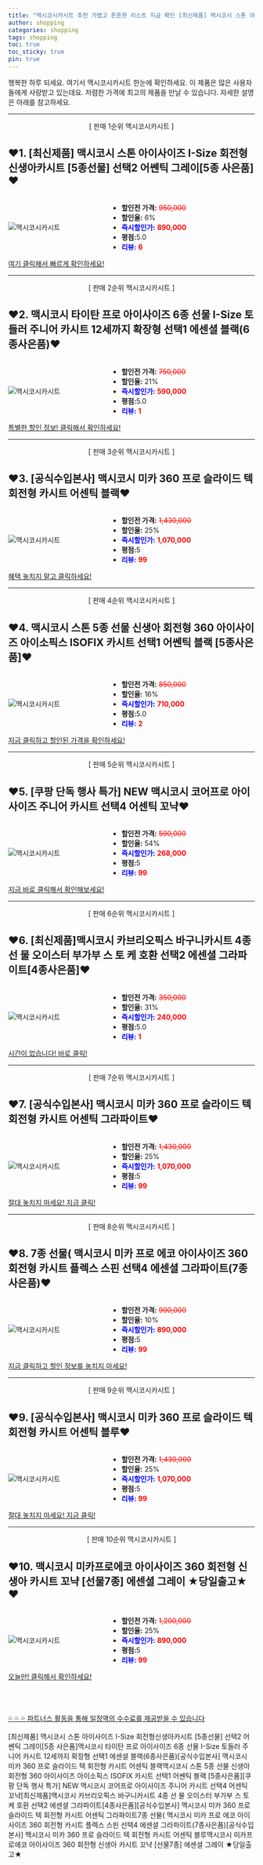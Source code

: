 ```yaml
---
title: "맥시코시카시트 추천 가볍고 튼튼한 리스트 지금 확인 [최신제품] 맥시코시 스톤 아이사이즈 I-Size"
author: shopping
categories: shopping
tags: shopping
toc: true
toc_sticky: true
pin: true
---
```

행복한 하루 되세요. 여기서 맥시코시카시트 한눈에 확인하세요. 이 제품은 많은 사용자들에게 사랑받고 있는데요. 저렴한 가격에 최고의 제품을 만날 수 있습니다. 자세한 설명은 아래를 참고하세요.

---
<p class="toplist" style="margin: 0 auto; display: block; width: fit-content;">[ 판매 1순위 맥시코시카시트 ]</p>

<h2><strong>❤️1. [최신제품] 맥시코시 스톤 아이사이즈 I-Size 회전형신생아카시트 [5종선물] 선택2 어쎈틱 그레이[5종 사은품]❤️</strong></h2>

<div style="display: flex; align-items: center;">
    <div style="flex: 0.4;">
        <img src="https://thumbnail8.coupangcdn.com/thumbnails/remote/230x230ex/image/vendor_inventory/7701/367d44b1c1d31957c099cbd85bff5ebcd2882455b098bcb28495ced0d9e2.png" alt="맥시코시카시트" style="max-width: 100%;">
    </div>
    <div style="flex: 0.6; margin-left: 10px;">
        <ul>
            <li><strong>할인전 가격:</strong> <del style="color: red;">950,000</del></li>
            <li><strong>할인율:</strong> 6%</li>
            <li><span style='color:blue'><strong>즉시할인가:</strong></span> <span style='color:red'><strong>890,000</strong></span></li>
            <li><strong>평점:</strong>5.0</li>
            <li><span style='color:blue'><strong>리뷰:</strong></span> <span style='color:red'><strong>6</strong></span></li>
        </ul>
    </div>
</div>
<div class="center">
    <a href="https://selin100587001.github.io?lptag=AF9450613&subid=githubio&pageKey=6195594854&traceid=V0-153&itemId=12260497913&vendorItemId=75487142468" class="myButton">
        여기 클릭해서 빠르게 확인하세요!
    </a>
</div>


---
<p class="toplist" style="margin: 0 auto; display: block; width: fit-content;">[ 판매 2순위 맥시코시카시트 ]</p>

<h2><strong>❤️2. 맥시코시 타이탄 프로 아이사이즈 6종 선물 I-Size 토들러 주니어 카시트 12세까지 확장형 선택1 에센셜 블랙(6종사은품)❤️</strong></h2>

<div style="display: flex; align-items: center;">
    <div style="flex: 0.4;">
        <img src="https://thumbnail10.coupangcdn.com/thumbnails/remote/230x230ex/image/vendor_inventory/baf5/d211a55cc03be582eca9efb23cead9cbcafd683998a9d674bd58e79115da.png" alt="맥시코시카시트" style="max-width: 100%;">
    </div>
    <div style="flex: 0.6; margin-left: 10px;">
        <ul>
            <li><strong>할인전 가격:</strong> <del style="color: red;">750,000</del></li>
            <li><strong>할인율:</strong> 21%</li>
            <li><span style='color:blue'><strong>즉시할인가:</strong></span> <span style='color:red'><strong>590,000</strong></span></li>
            <li><strong>평점:</strong>5.0</li>
            <li><span style='color:blue'><strong>리뷰:</strong></span> <span style='color:red'><strong>1</strong></span></li>
        </ul>
    </div>
</div>
<div class="center">
    <a href="https://selin100587001.github.io?lptag=AF9450613&subid=githubio&pageKey=8005483797&traceid=V0-153&itemId=22313792891&vendorItemId=89359202502" class="myButton">
        특별한 할인 정보! 클릭해서 확인하세요!
    </a>
</div>


---
<p class="toplist" style="margin: 0 auto; display: block; width: fit-content;">[ 판매 3순위 맥시코시카시트 ]</p>

<h2><strong>❤️3. [공식수입본사] 맥시코시 미카 360 프로 슬라이드 텍 회전형 카시트 어센틱 블랙❤️</strong></h2>

<div style="display: flex; align-items: center;">
    <div style="flex: 0.4;">
        <img src="https://thumbnail7.coupangcdn.com/thumbnails/remote/230x230ex/image/vendor_inventory/4326/0b5b824fa854c5983c552200ee94509eb1a0c81614ea7b805c2fa5616554.jpg" alt="맥시코시카시트" style="max-width: 100%;">
    </div>
    <div style="flex: 0.6; margin-left: 10px;">
        <ul>
            <li><strong>할인전 가격:</strong> <del style="color: red;">1,430,000</del></li>
            <li><strong>할인율:</strong> 25%</li>
            <li><span style='color:blue'><strong>즉시할인가:</strong></span> <span style='color:red'><strong>1,070,000</strong></span></li>
            <li><strong>평점:</strong>5</li>
            <li><span style='color:blue'><strong>리뷰:</strong></span> <span style='color:red'><strong>99</strong></span></li>
        </ul>
    </div>
</div>
<div class="center">
    <a href="https://selin100587001.github.io?lptag=AF9450613&subid=githubio&pageKey=8179088177&traceid=V0-153&itemId=23379630687&vendorItemId=90409682189" class="myButton">
        혜택 놓치지 말고 클릭하세요!
    </a>
</div>


---
<p class="toplist" style="margin: 0 auto; display: block; width: fit-content;">[ 판매 4순위 맥시코시카시트 ]</p>

<h2><strong>❤️4. 맥시코시 스톤 5종 선물 신생아 회전형 360 아이사이즈 아이소픽스 ISOFIX 카시트 선택1 어쎈틱 블랙 [5종사은품]❤️</strong></h2>

<div style="display: flex; align-items: center;">
    <div style="flex: 0.4;">
        <img src="https://thumbnail8.coupangcdn.com/thumbnails/remote/230x230ex/image/vendor_inventory/7701/367d44b1c1d31957c099cbd85bff5ebcd2882455b098bcb28495ced0d9e2.png" alt="맥시코시카시트" style="max-width: 100%;">
    </div>
    <div style="flex: 0.6; margin-left: 10px;">
        <ul>
            <li><strong>할인전 가격:</strong> <del style="color: red;">850,000</del></li>
            <li><strong>할인율:</strong> 16%</li>
            <li><span style='color:blue'><strong>즉시할인가:</strong></span> <span style='color:red'><strong>710,000</strong></span></li>
            <li><strong>평점:</strong>5.0</li>
            <li><span style='color:blue'><strong>리뷰:</strong></span> <span style='color:red'><strong>2</strong></span></li>
        </ul>
    </div>
</div>
<div class="center">
    <a href="https://selin100587001.github.io?lptag=AF9450613&subid=githubio&pageKey=6990759755&traceid=V0-153&itemId=17109155336&vendorItemId=84282857528" class="myButton">
        지금 클릭하고 할인된 가격을 확인하세요!
    </a>
</div>


---
<p class="toplist" style="margin: 0 auto; display: block; width: fit-content;">[ 판매 5순위 맥시코시카시트 ]</p>

<h2><strong>❤️5. [쿠팡 단독 행사 특가] NEW 맥시코시 코어프로 아이사이즈 주니어 카시트 선택4 어센틱 꼬냑❤️</strong></h2>

<div style="display: flex; align-items: center;">
    <div style="flex: 0.4;">
        <img src="https://thumbnail8.coupangcdn.com/thumbnails/remote/230x230ex/image/vendor_inventory/813b/ce3a2bcaf91fdc6e1178e3bf130bc04d227e82fd6d38d7ce41b9dfb82122.png" alt="맥시코시카시트" style="max-width: 100%;">
    </div>
    <div style="flex: 0.6; margin-left: 10px;">
        <ul>
            <li><strong>할인전 가격:</strong> <del style="color: red;">590,000</del></li>
            <li><strong>할인율:</strong> 54%</li>
            <li><span style='color:blue'><strong>즉시할인가:</strong></span> <span style='color:red'><strong>268,000</strong></span></li>
            <li><strong>평점:</strong>5</li>
            <li><span style='color:blue'><strong>리뷰:</strong></span> <span style='color:red'><strong>99</strong></span></li>
        </ul>
    </div>
</div>
<div class="center">
    <a href="https://selin100587001.github.io?lptag=AF9450613&subid=githubio&pageKey=7936738555&traceid=V0-153&itemId=21848318631&vendorItemId=88896596512" class="myButton">
        지금 바로 클릭해서 확인해보세요!
    </a>
</div>


---
<p class="toplist" style="margin: 0 auto; display: block; width: fit-content;">[ 판매 6순위 맥시코시카시트 ]</p>

<h2><strong>❤️6. [최신제품]맥시코시 카브리오픽스 바구니카시트 4종 선 물 오이스터 부가부 스 토 케 호환 선택2 에센셜 그라파이트[4종사은품]❤️</strong></h2>

<div style="display: flex; align-items: center;">
    <div style="flex: 0.4;">
        <img src="https://thumbnail6.coupangcdn.com/thumbnails/remote/230x230ex/image/vendor_inventory/0b97/fa567a4ca4ea98632481a0e173f14622d88988d4483d789f16e521dac6b5.png" alt="맥시코시카시트" style="max-width: 100%;">
    </div>
    <div style="flex: 0.6; margin-left: 10px;">
        <ul>
            <li><strong>할인전 가격:</strong> <del style="color: red;">350,000</del></li>
            <li><strong>할인율:</strong> 31%</li>
            <li><span style='color:blue'><strong>즉시할인가:</strong></span> <span style='color:red'><strong>240,000</strong></span></li>
            <li><strong>평점:</strong>5.0</li>
            <li><span style='color:blue'><strong>리뷰:</strong></span> <span style='color:red'><strong>1</strong></span></li>
        </ul>
    </div>
</div>
<div class="center">
    <a href="https://selin100587001.github.io?lptag=AF9450613&subid=githubio&pageKey=6380840728&traceid=V0-153&itemId=13555889882&vendorItemId=80809455203" class="myButton">
        시간이 없습니다! 바로 클릭!
    </a>
</div>


---
<p class="toplist" style="margin: 0 auto; display: block; width: fit-content;">[ 판매 7순위 맥시코시카시트 ]</p>

<h2><strong>❤️7. [공식수입본사] 맥시코시 미카 360 프로 슬라이드 텍 회전형 카시트 어센틱 그라파이트❤️</strong></h2>

<div style="display: flex; align-items: center;">
    <div style="flex: 0.4;">
        <img src="https://thumbnail10.coupangcdn.com/thumbnails/remote/230x230ex/image/vendor_inventory/e564/e764e8318adf68527f63891d4328e3b54242d3d9f2486bb73aa83555245c.jpg" alt="맥시코시카시트" style="max-width: 100%;">
    </div>
    <div style="flex: 0.6; margin-left: 10px;">
        <ul>
            <li><strong>할인전 가격:</strong> <del style="color: red;">1,430,000</del></li>
            <li><strong>할인율:</strong> 25%</li>
            <li><span style='color:blue'><strong>즉시할인가:</strong></span> <span style='color:red'><strong>1,070,000</strong></span></li>
            <li><strong>평점:</strong>5</li>
            <li><span style='color:blue'><strong>리뷰:</strong></span> <span style='color:red'><strong>99</strong></span></li>
        </ul>
    </div>
</div>
<div class="center">
    <a href="https://selin100587001.github.io?lptag=AF9450613&subid=githubio&pageKey=8179088177&traceid=V0-153&itemId=23379630678&vendorItemId=90409682157" class="myButton">
        절대 놓치지 마세요! 지금 클릭!
    </a>
</div>


---
<p class="toplist" style="margin: 0 auto; display: block; width: fit-content;">[ 판매 8순위 맥시코시카시트 ]</p>

<h2><strong>❤️8. 7종 선물( 맥시코시 미카 프로 에코 아이사이즈 360 회전형 카시트 플렉스 스핀 선택4 에센셜 그라파이트(7종사은품)❤️</strong></h2>

<div style="display: flex; align-items: center;">
    <div style="flex: 0.4;">
        <img src="https://thumbnail8.coupangcdn.com/thumbnails/remote/230x230ex/image/vendor_inventory/3860/318248831a9574beffe78beeb42f6cc0a6c09d6a337f70f3ca456f74c552.png" alt="맥시코시카시트" style="max-width: 100%;">
    </div>
    <div style="flex: 0.6; margin-left: 10px;">
        <ul>
            <li><strong>할인전 가격:</strong> <del style="color: red;">990,000</del></li>
            <li><strong>할인율:</strong> 10%</li>
            <li><span style='color:blue'><strong>즉시할인가:</strong></span> <span style='color:red'><strong>890,000</strong></span></li>
            <li><strong>평점:</strong>5</li>
            <li><span style='color:blue'><strong>리뷰:</strong></span> <span style='color:red'><strong>99</strong></span></li>
        </ul>
    </div>
</div>
<div class="center">
    <a href="https://selin100587001.github.io?lptag=AF9450613&subid=githubio&pageKey=8147279494&traceid=V0-153&itemId=23170691187&vendorItemId=89337369382" class="myButton">
        지금 클릭하고 할인 정보를 놓치지 마세요!
    </a>
</div>


---
<p class="toplist" style="margin: 0 auto; display: block; width: fit-content;">[ 판매 9순위 맥시코시카시트 ]</p>

<h2><strong>❤️9. [공식수입본사] 맥시코시 미카 360 프로 슬라이드 텍 회전형 카시트 어센틱 블루❤️</strong></h2>

<div style="display: flex; align-items: center;">
    <div style="flex: 0.4;">
        <img src="https://thumbnail9.coupangcdn.com/thumbnails/remote/230x230ex/image/vendor_inventory/5826/cda276aaa575968f3374d797540988a4ad3491363fb7ba975f7c14d62113.jpg" alt="맥시코시카시트" style="max-width: 100%;">
    </div>
    <div style="flex: 0.6; margin-left: 10px;">
        <ul>
            <li><strong>할인전 가격:</strong> <del style="color: red;">1,430,000</del></li>
            <li><strong>할인율:</strong> 25%</li>
            <li><span style='color:blue'><strong>즉시할인가:</strong></span> <span style='color:red'><strong>1,070,000</strong></span></li>
            <li><strong>평점:</strong>5</li>
            <li><span style='color:blue'><strong>리뷰:</strong></span> <span style='color:red'><strong>99</strong></span></li>
        </ul>
    </div>
</div>
<div class="center">
    <a href="https://selin100587001.github.io?lptag=AF9450613&subid=githubio&pageKey=8179088177&traceid=V0-153&itemId=23379630680&vendorItemId=90409682166" class="myButton">
        절대 놓치지 마세요! 지금 클릭!
    </a>
</div>


---
<p class="toplist" style="margin: 0 auto; display: block; width: fit-content;">[ 판매 10순위 맥시코시카시트 ]</p>

<h2><strong>❤️10. 맥시코시 미카프로에코 아이사이즈 360 회전형 신생아 카시트 꼬냑 [선물7종] 에센셜 그레이 ★당일출고★❤️</strong></h2>

<div style="display: flex; align-items: center;">
    <div style="flex: 0.4;">
        <img src="https://thumbnail9.coupangcdn.com/thumbnails/remote/230x230ex/image/vendor_inventory/90c6/f27b78572f1389bc02f0a86b1e2d2a564b5db101f3b8b73b07c4f9e845a9.jpg" alt="맥시코시카시트" style="max-width: 100%;">
    </div>
    <div style="flex: 0.6; margin-left: 10px;">
        <ul>
            <li><strong>할인전 가격:</strong> <del style="color: red;">1,200,000</del></li>
            <li><strong>할인율:</strong> 25%</li>
            <li><span style='color:blue'><strong>즉시할인가:</strong></span> <span style='color:red'><strong>890,000</strong></span></li>
            <li><strong>평점:</strong>5</li>
            <li><span style='color:blue'><strong>리뷰:</strong></span> <span style='color:red'><strong>99</strong></span></li>
        </ul>
    </div>
</div>
<div class="center">
    <a href="https://selin100587001.github.io?lptag=AF9450613&subid=githubio&pageKey=7553975067&traceid=V0-153&itemId=19886061764&vendorItemId=86986440945" class="myButton">
        오늘만! 클릭해서 확인하세요!
    </a>
</div>

<br><br><br>[💦 💦 💦 파트너스 활동을 통해 일정액의 수수료를 제공받을 수 있습니다](https://link.coupang.com/a/bcpT2c)<br><br>[최신제품] 맥시코시 스톤 아이사이즈 I-Size 회전형신생아카시트 [5종선물] 선택2 어쎈틱 그레이[5종 사은품]맥시코시 타이탄 프로 아이사이즈 6종 선물 I-Size 토들러 주니어 카시트 12세까지 확장형 선택1 에센셜 블랙(6종사은품)[공식수입본사] 맥시코시 미카 360 프로 슬라이드 텍 회전형 카시트 어센틱 블랙맥시코시 스톤 5종 선물 신생아 회전형 360 아이사이즈 아이소픽스 ISOFIX 카시트 선택1 어쎈틱 블랙 [5종사은품][쿠팡 단독 행사 특가] NEW 맥시코시 코어프로 아이사이즈 주니어 카시트 선택4 어센틱 꼬냑[최신제품]맥시코시 카브리오픽스 바구니카시트 4종 선 물 오이스터 부가부 스 토 케 호환 선택2 에센셜 그라파이트[4종사은품][공식수입본사] 맥시코시 미카 360 프로 슬라이드 텍 회전형 카시트 어센틱 그라파이트7종 선물( 맥시코시 미카 프로 에코 아이사이즈 360 회전형 카시트 플렉스 스핀 선택4 에센셜 그라파이트(7종사은품)[공식수입본사] 맥시코시 미카 360 프로 슬라이드 텍 회전형 카시트 어센틱 블루맥시코시 미카프로에코 아이사이즈 360 회전형 신생아 카시트 꼬냑 [선물7종] 에센셜 그레이 ★당일출고★